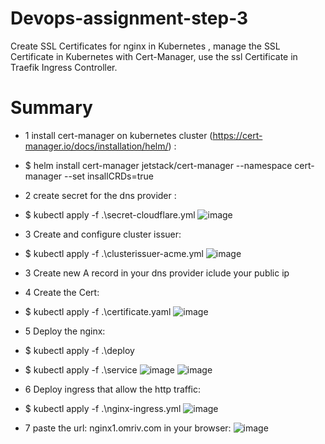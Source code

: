 # Devops-assignment-step-3 
Create SSL Certificates for nginx in Kubernetes , manage the SSL Certificate in Kubernetes with Cert-Manager, use the ssl Certificate in Traefik Ingress Controller. 


# Summary 
- 1 install cert-manager on kubernetes cluster (https://cert-manager.io/docs/installation/helm/) :
- $ helm install cert-manager jetstack/cert-manager --namespace cert-manager --set insallCRDs=true

- 2 create secret for the dns provider :
- $ kubectl apply -f .\secret-cloudflare.yml
![image](https://user-images.githubusercontent.com/113102456/233783458-ab8c6371-a082-4fac-baab-57cc875c04a3.png)

- 3 Create and configure cluster issuer:
- $ kubectl apply -f .\clusterissuer-acme.yml 
![image](https://user-images.githubusercontent.com/113102456/233783476-0bd56a69-0a0a-4f56-aa37-07734017c0a1.png)

- 3 Create new A record in your dns provider iclude your public ip 

- 4 Create the Cert:
- $ kubectl apply -f .\certificate.yaml
![image](https://user-images.githubusercontent.com/113102456/233780124-1a2e91a3-8192-4904-848a-0e30951a1e7a.png)

- 5 Deploy the nginx:
- $ kubectl apply -f .\deploy
- $ kubectl apply -f .\service
![image](https://user-images.githubusercontent.com/113102456/233780197-3cf1e1ba-b5cf-4e06-af3d-fd7a350f2faf.png)
![image](https://user-images.githubusercontent.com/113102456/233780206-617e436c-3a18-4927-b94f-5e8b65402521.png)

- 6 Deploy ingress that allow the http traffic:
- $ kubectl apply -f .\nginx-ingress.yml
![image](https://user-images.githubusercontent.com/113102456/233780251-7fd3c811-3779-4f3c-b574-f35d6787f6d0.png)

- 7 paste the url: nginx1.omriv.com in your browser:
![image](https://user-images.githubusercontent.com/113102456/233780453-a08b08ac-9194-411f-9fe8-d5a729c020fc.png)

